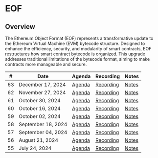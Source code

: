 # EOF

## Overview

The Ethereum Object Format (EOF) represents a transformative update to the Ethereum Virtual Machine (EVM) bytecode structure. Designed to enhance the efficiency, security, and modularity of smart contracts, EOF restructures how smart contract bytecode is organized. This upgrade addresses traditional limitations of the bytecode format, aiming to make contracts more manageable and secure.

| # | Date | Agenda | Recording | Notes |
| -- | --| -- | -- | -- |
|63| December 17, 2024 | [Agenda](https://github.com/ethereum/pm/issues/1205) | [Recording](https://youtu.be/2Z5YPfOnb74) | [Notes](https://github.com/darkfire-rain/pm/blob/master/Breakout-Room-Meetings/EOF/Meeting%2063.md)|
|62| November 27, 2024 | [Agenda](https://github.com/ethereum/pm/issues/1192) | [Recording](https://youtu.be/yzYUWpa-1QM) | [Notes](https://github.com/darkfire-rain/pm/blob/master/Breakout-Room-Meetings/EOF/Meeting%2062.md)|
|61| October 30, 2024 | [Agenda](https://github.com/ethereum/pm/issues/1184) | [Recording](https://youtu.be/kBQoRdBg4Vg) | [Notes](https://github.com/darkfire-rain/pm/blob/master/Breakout-Room-Meetings/EOF/Meeting%2061.md)|
|60| October 16, 2024 | [Agenda](https://github.com/ethereum/pm/issues/1167) | [Recording](https://youtu.be/FLtlemN2W8w) | [Notes](https://github.com/darkfire-rain/pm/blob/master/Breakout-Room-Meetings/EOF/Meeting%2060.md)|
|59| October 02, 2024 | [Agenda](https://github.com/ethereum/pm/issues/1162) | [Recording](https://youtu.be/TjZv8DMZka4) | [Notes](https://github.com/darkfire-rain/pm/blob/master/Breakout-Room-Meetings/EOF/Meeting%2059.md)|
|58| September 18, 2024 | [Agenda](https://github.com/ethereum/pm/issues/1146) | [Recording](https://youtu.be/MSuxLswMkXA) | [Notes](https://github.com/darkfire-rain/pm/blob/master/Breakout-Room-Meetings/EOF/Meeting%2058.md)|
|57| September 04, 2024 | [Agenda](https://github.com/ethereum/pm/issues/1138) | [Recording](https://youtu.be/7wFucExQb7U) | [Notes](https://github.com/darkfire-rain/pm/blob/master/Breakout-Room-Meetings/EOF/Meeting%2057.md)|
|56| August 21, 2024 | [Agenda](https://github.com/ethereum/pm/issues/1128) | [Recording](https://www.youtube.com/watch?v=03Dkfpvw4Pc) | [Notes](https://github.com/darkfire-rain/pm/blob/master/Breakout-Room-Meetings/EOF/Meeting%2056.md)|
|55| July 24, 2024 | [Agenda](https://github.com/ethereum/pm/issues/1115) | [Recording](https://youtu.be/OaNJOoaeNNY) | [Notes](https://github.com/darkfire-rain/pm/blob/master/Breakout-Room-Meetings/EOF/Meeting%2055.md)|


